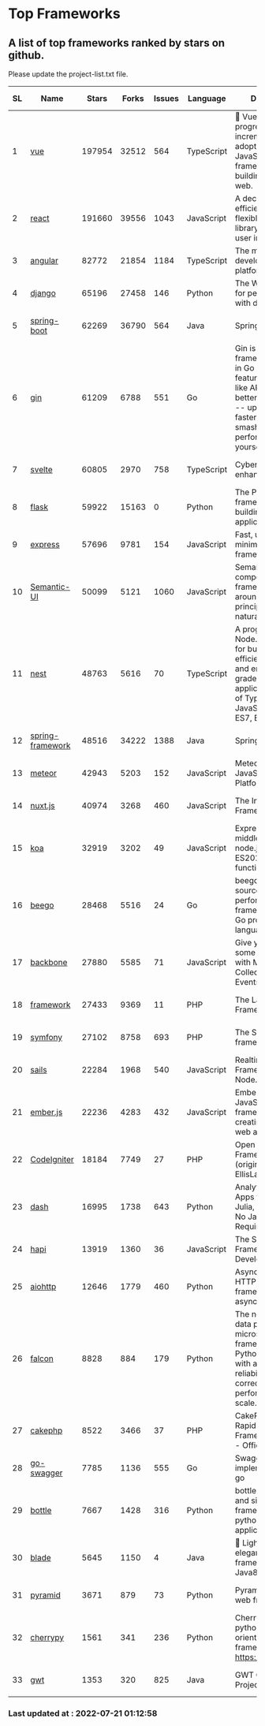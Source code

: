 # Top Frameworks
## A list of top frameworks ranked by stars on github.  
Please update the project-list.txt file.

| SL| Name  | Stars| Forks| Issues | Language | Description | Last Commit |
| --| ------| -----| ---- | ------ | -------- | ----------- | ----------- |
| 1 | [vue](https://github.com/vuejs/vue) | 197954 | 32512 | 564 | TypeScript | 🖖 Vue.js is a progressive, incrementally-adoptable JavaScript framework for building UI on the web. | 2022-07-20 04:13:04 |
| 2 | [react](https://github.com/facebook/react) | 191660 | 39556 | 1043 | JavaScript | A declarative, efficient, and flexible JavaScript library for building user interfaces. | 2022-07-19 19:22:09 |
| 3 | [angular](https://github.com/angular/angular) | 82772 | 21854 | 1184 | TypeScript | The modern web developer’s platform | 2022-07-20 18:36:04 |
| 4 | [django](https://github.com/django/django) | 65196 | 27458 | 146 | Python | The Web framework for perfectionists with deadlines. | 2022-07-20 19:58:10 |
| 5 | [spring-boot](https://github.com/spring-projects/spring-boot) | 62269 | 36790 | 564 | Java | Spring Boot | 2022-07-20 22:36:52 |
| 6 | [gin](https://github.com/gin-gonic/gin) | 61209 | 6788 | 551 | Go | Gin is a HTTP web framework written in Go (Golang). It features a Martini-like API with much better performance -- up to 40 times faster. If you need smashing performance, get yourself some Gin. | 2022-07-05 01:58:06 |
| 7 | [svelte](https://github.com/sveltejs/svelte) | 60805 | 2970 | 758 | TypeScript | Cybernetically enhanced web apps | 2022-07-19 16:02:40 |
| 8 | [flask](https://github.com/pallets/flask) | 59922 | 15163 | 0 | Python | The Python micro framework for building web applications. | 2022-07-14 21:17:38 |
| 9 | [express](https://github.com/expressjs/express) | 57696 | 9781 | 154 | JavaScript | Fast, unopinionated, minimalist web framework for node. | 2022-05-20 15:57:37 |
| 10 | [Semantic-UI](https://github.com/Semantic-Org/Semantic-UI) | 50099 | 5121 | 1060 | JavaScript | Semantic is a UI component framework based around useful principles from natural language. | 2018-10-21 20:59:02 |
| 11 | [nest](https://github.com/nestjs/nest) | 48763 | 5616 | 70 | TypeScript | A progressive Node.js framework for building efficient, scalable, and enterprise-grade server-side applications on top of TypeScript & JavaScript (ES6, ES7, ES8) 🚀 | 2022-07-20 09:00:16 |
| 12 | [spring-framework](https://github.com/spring-projects/spring-framework) | 48516 | 34222 | 1388 | Java | Spring Framework | 2022-07-20 17:56:57 |
| 13 | [meteor](https://github.com/meteor/meteor) | 42943 | 5203 | 152 | JavaScript | Meteor, the JavaScript App Platform | 2022-07-18 13:44:14 |
| 14 | [nuxt.js](https://github.com/nuxt/nuxt.js) | 40974 | 3268 | 460 | JavaScript | The Intuitive Vue(2) Framework | 2022-07-12 08:43:35 |
| 15 | [koa](https://github.com/koajs/koa) | 32919 | 3202 | 49 | JavaScript | Expressive middleware for node.js using ES2017 async functions | 2022-07-13 16:11:33 |
| 16 | [beego](https://github.com/beego/beego) | 28468 | 5516 | 24 | Go | beego is an open-source, high-performance web framework for the Go programming language. | 2022-07-19 13:52:40 |
| 17 | [backbone](https://github.com/jashkenas/backbone) | 27880 | 5585 | 71 | JavaScript | Give your JS App some Backbone with Models, Views, Collections, and Events | 2022-04-26 12:19:45 |
| 18 | [framework](https://github.com/laravel/framework) | 27433 | 9369 | 11 | PHP | The Laravel Framework. | 2022-07-20 19:35:10 |
| 19 | [symfony](https://github.com/symfony/symfony) | 27102 | 8758 | 693 | PHP | The Symfony PHP framework | 2022-07-20 20:38:10 |
| 20 | [sails](https://github.com/balderdashy/sails) | 22284 | 1968 | 540 | JavaScript | Realtime MVC Framework for Node.js | 2022-05-27 21:40:10 |
| 21 | [ember.js](https://github.com/emberjs/ember.js) | 22236 | 4283 | 432 | JavaScript | Ember.js - A JavaScript framework for creating ambitious web applications | 2022-07-15 08:57:53 |
| 22 | [CodeIgniter](https://github.com/bcit-ci/CodeIgniter) | 18184 | 7749 | 27 | PHP | Open Source PHP Framework (originally from EllisLab) | 2022-06-27 19:12:41 |
| 23 | [dash](https://github.com/plotly/dash) | 16995 | 1738 | 643 | Python | Analytical Web Apps for Python, R, Julia, and Jupyter. No JavaScript Required. | 2022-07-20 17:40:33 |
| 24 | [hapi](https://github.com/hapijs/hapi) | 13919 | 1360 | 36 | JavaScript | The Simple, Secure Framework Developers Trust | 2022-06-13 17:44:05 |
| 25 | [aiohttp](https://github.com/aio-libs/aiohttp) | 12646 | 1779 | 460 | Python | Asynchronous HTTP client/server framework for asyncio and Python | 2022-07-18 22:17:50 |
| 26 | [falcon](https://github.com/falconry/falcon) | 8828 | 884 | 179 | Python | The no-magic web data plane API and microservices framework for Python developers, with a focus on reliability, correctness, and performance at scale. | 2022-06-27 20:23:03 |
| 27 | [cakephp](https://github.com/cakephp/cakephp) | 8522 | 3466 | 37 | PHP | CakePHP: The Rapid Development Framework for PHP - Official Repository | 2022-07-17 02:11:57 |
| 28 | [go-swagger](https://github.com/go-swagger/go-swagger) | 7785 | 1136 | 555 | Go | Swagger 2.0 implementation for go | 2022-06-14 15:48:24 |
| 29 | [bottle](https://github.com/bottlepy/bottle) | 7667 | 1428 | 316 | Python | bottle.py is a fast and simple micro-framework for python web-applications. | 2022-06-29 07:36:57 |
| 30 | [blade](https://github.com/lets-blade/blade) | 5645 | 1150 | 4 | Java | :rocket: Lightning fast and elegant mvc framework for Java8 | 2022-05-10 12:38:06 |
| 31 | [pyramid](https://github.com/Pylons/pyramid) | 3671 | 879 | 73 | Python | Pyramid - A Python web framework | 2022-03-13 22:49:13 |
| 32 | [cherrypy](https://github.com/cherrypy/cherrypy) | 1561 | 341 | 236 | Python | CherryPy is a pythonic, object-oriented HTTP framework.      https://cherrypy.dev | 2022-07-17 20:36:25 |
| 33 | [gwt](https://github.com/gwtproject/gwt) | 1353 | 320 | 825 | Java | GWT Open Source Project | 2022-07-16 16:37:40 |

### Last updated at : 2022-07-21 01:12:58
